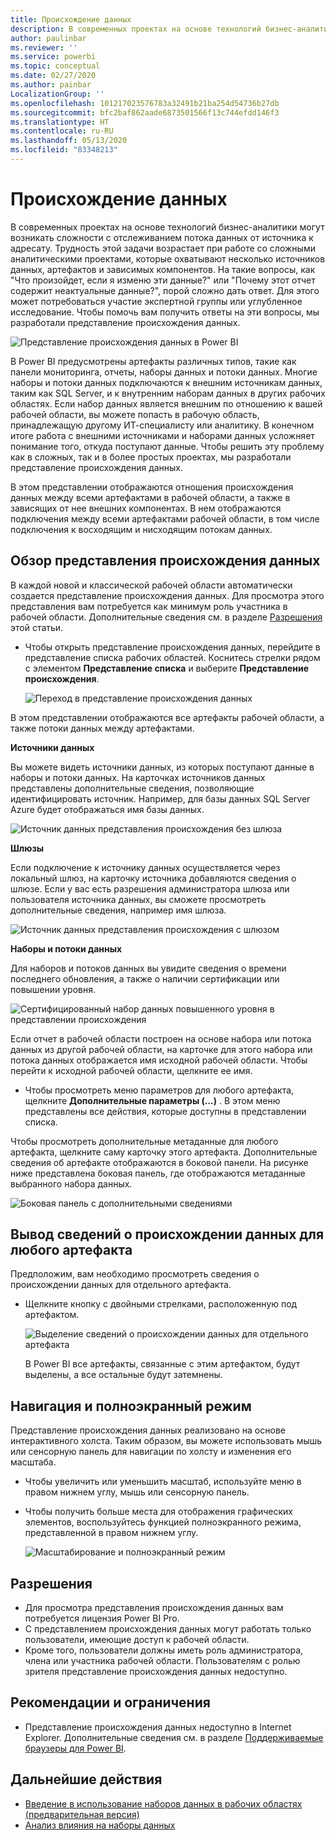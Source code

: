 ```yaml
---
title: Происхождение данных
description: В современных проектах на основе технологий бизнес-аналитики одной из основных проблем для большинства заказчиков является отслеживание потока данных от источника к адресату.
author: paulinbar
ms.reviewer: ''
ms.service: powerbi
ms.topic: conceptual
ms.date: 02/27/2020
ms.author: painbar
LocalizationGroup: ''
ms.openlocfilehash: 101217023576783a32491b21ba254d54736b27db
ms.sourcegitcommit: bfc2baf862aade6873501566f13c744efdd146f3
ms.translationtype: HT
ms.contentlocale: ru-RU
ms.lasthandoff: 05/13/2020
ms.locfileid: "83348213"
---
```

# <a name="data-lineage"></a>Происхождение данных
В современных проектах на основе технологий бизнес-аналитики могут возникать сложности с отслеживанием потока данных от источника к адресату. Трудность этой задачи возрастает при работе со сложными аналитическими проектами, которые охватывают несколько источников данных, артефактов и зависимых компонентов. На такие вопросы, как "Что произойдет, если я изменю эти данные?" или "Почему этот отчет содержит неактуальные данные?", порой сложно дать ответ. Для этого может потребоваться участие экспертной группы или углубленное исследование. Чтобы помочь вам получить ответы на эти вопросы, мы разработали представление происхождения данных.

![Представление происхождения данных в Power BI](media/service-data-lineage/service-data-lineage-view.png)
 
В Power BI предусмотрены артефакты различных типов, такие как панели мониторинга, отчеты, наборы данных и потоки данных. Многие наборы и потоки данных подключаются к внешним источникам данных, таким как SQL Server, и к внутренним наборам данных в других рабочих областях. Если набор данных является внешним по отношению к вашей рабочей области, вы можете попасть в рабочую область, принадлежащую другому ИТ-специалисту или аналитику. В конечном итоге работа с внешними источниками и наборами данных усложняет понимание того, откуда поступают данные. Чтобы решить эту проблему как в сложных, так и в более простых проектах, мы разработали представление происхождения данных.

В этом представлении отображаются отношения происхождения данных между всеми артефактами в рабочей области, а также в зависящих от нее внешних компонентах. В нем отображаются подключения между всеми артефактами рабочей области, в том числе подключения к восходящим и нисходящим потокам данных.

## <a name="explore-lineage-view"></a>Обзор представления происхождения данных

В каждой новой и классической рабочей области автоматически создается представление происхождения данных. Для просмотра этого представления вам потребуется как минимум роль участника в рабочей области. Дополнительные сведения см. в разделе [Разрешения](#permissions) этой статьи.

* Чтобы открыть представление происхождения данных, перейдите в представление списка рабочих областей. Коснитесь стрелки рядом с элементом **Представление списка** и выберите **Представление происхождения**.

   ![Переход в представление происхождения данных](media/service-data-lineage/service-data-lineage-view-select.png)

В этом представлении отображаются все артефакты рабочей области, а также потоки данных между артефактами.

**Источники данных**

Вы можете видеть источники данных, из которых поступают данные в наборы и потоки данных. На карточках источников данных представлены дополнительные сведения, позволяющие идентифицировать источник. Например, для базы данных SQL Server Azure будет отображаться имя базы данных.

![Источник данных представления происхождения без шлюза](media/service-data-lineage/service-data-lineage-data-source-card.png)
 
**Шлюзы**

Если подключение к источнику данных осуществляется через локальный шлюз, на карточку источника добавляются сведения о шлюзе. Если у вас есть разрешения администратора шлюза или пользователя источника данных, вы сможете просмотреть дополнительные сведения, например имя шлюза.

![Источник данных представления происхождения с шлюзом](media/service-data-lineage/service-data-lineage-data-gateway-card.png)

**Наборы и потоки данных**
 
Для наборов и потоков данных вы увидите сведения о времени последнего обновления, а также о наличии сертификации или повышении уровня.

![Сертифицированный набор данных повышенного уровня в представлении происхождения](media/service-data-lineage/service-data-lineage-promoted-certified.png)
 
Если отчет в рабочей области построен на основе набора или потока данных из другой рабочей области, на карточке для этого набора или потока данных отображается имя исходной рабочей области. Чтобы перейти к исходной рабочей области, щелкните ее имя.

* Чтобы просмотреть меню параметров для любого артефакта, щелкните **Дополнительные параметры (...)** . В этом меню представлены все действия, которые доступны в представлении списка.

Чтобы просмотреть дополнительные метаданные для любого артефакта, щелкните саму карточку этого артефакта. Дополнительные сведения об артефакте отображаются в боковой панели. На рисунке ниже представлена боковая панель, где отображаются метаданные выбранного набора данных.

![Боковая панель с дополнительными сведениями](media/service-data-lineage/service-data-lineage-side-pane.png)
 
## <a name="show-lineage-for-any-artifact"></a>Вывод сведений о происхождении данных для любого артефакта 

Предположим, вам необходимо просмотреть сведения о происхождении данных для отдельного артефакта.

* Щелкните кнопку с двойными стрелками, расположенную под артефактом.

   ![Выделение сведений о происхождении данных для отдельного артефакта](media/service-data-lineage/service-data-lineage-specific-artifact.png)

   В Power BI все артефакты, связанные с этим артефактом, будут выделены, а все остальные будут затемнены. 

## <a name="navigation-and-full-screen"></a>Навигация и полноэкранный режим 

Представление происхождения данных реализовано на основе интерактивного холста. Таким образом, вы можете использовать мышь или сенсорную панель для навигации по холсту и изменения его масштаба.

* Чтобы увеличить или уменьшить масштаб, используйте меню в правом нижнем углу, мышь или сенсорную панель.
* Чтобы получить больше места для отображения графических элементов, воспользуйтесь функцией полноэкранного режима, представленной в правом нижнем углу. 

    ![Масштабирование и полноэкранный режим](media/service-data-lineage/service-data-lineage-zoom.png)

## <a name="permissions"></a>Разрешения

* Для просмотра представления происхождения данных вам потребуется лицензия Power BI Pro.
* С представлением происхождения данных могут работать только пользователи, имеющие доступ к рабочей области.
* Кроме того, пользователи должны иметь роль администратора, члена или участника рабочей области. Пользователям с ролью зрителя представление происхождения данных недоступно.


## <a name="considerations-and-limitations"></a>Рекомендации и ограничения

- Представление происхождения данных недоступно в Internet Explorer. Дополнительные сведения см. в разделе [Поддерживаемые браузеры для Power BI](../fundamentals/power-bi-browsers.md).

## <a name="next-steps"></a>Дальнейшие действия

* [Введение в использование наборов данных в рабочих областях (предварительная версия)](../connect-data/service-datasets-across-workspaces.md)
* [Анализ влияния на наборы данных](service-dataset-impact-analysis.md)
